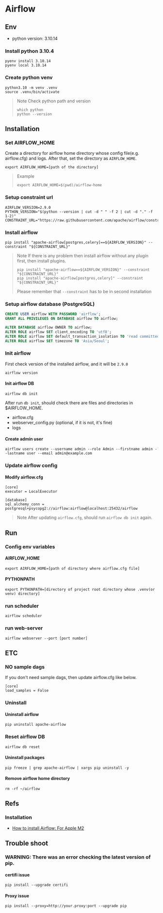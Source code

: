 # Airflow
## Env
* python version: 3.10.14

### Install python 3.10.4 
```shell
pyenv install 3.10.14
pyenv local 3.10.14
```

### Create python venv
```shell
python3.10 -m venv .venv
source .venv/bin/activate
```

> Note
> Check python path and version
> ```shell
> which python
> python --version
> ```

## Installation
### Set AIRFLOW_HOME
Create a directory for airflow home directory whose config file(e.g. airflow.cfg) and logs. After that, set the directory as `AIRFLOW_HOME`.
```shell
export AIRFLOW_HOME=[path of the directory]
```

> Example
> 
> ```shell
> export AIRFLOW_HOME=$(pwd)/airflow-home
> ```

### Setup constraint url
```shell
AIRFLOW_VERSION=2.9.0
PYTHON_VERSION="$(python --version | cut -d " " -f 2 | cut -d "." -f 1-2)"
CONSTRAINT_URL="https://raw.githubusercontent.com/apache/airflow/constraints-${AIRFLOW_VERSION}/constraints-${PYTHON_VERSION}.txt"
```

### Install airflow
```shell
pip install "apache-airflow[postgres,celery]==${AIRFLOW_VERSION}" --constraint "${CONSTRAINT_URL}"
```

> Note
> If there is any problem then install airflow without any plugin first, then install plugins.
> ```shell
> pip install "apache-airflow==${AIRFLOW_VERSION}" --constraint "${CONSTRAINT_URL}"
> pip install "apache-airflow[postgres,celery]" --constraint "${CONSTRAINT_URL}"
> ```
> Please remember that `--constraint` has to be in second installation

### Setup airflow database (PostgreSQL)
```sql
CREATE USER airflow WITH PASSWORD 'airflow';
GRANT ALL PRIVILEGES ON DATABASE airflow TO airflow;

ALTER DATABASE airflow OWNER TO airflow;
ALTER ROLE airflow SET client_encoding TO 'utf8';
ALTER ROLE airflow SET default_transaction_isolation TO 'read committed';
ALTER ROLE airflow SET timezone TO 'Asia/Seoul';
```

### Init airflow
First check version of the installed airflow, and it will be `2.9.0`
```shell
airflow version
```
#### Init airflow DB
```shell
airflow db init
```
After run `db init`, should check there are files and directories in $AIRFLOW_HOME.
* airflow.cfg
* webserver_config.py (optional, if it is not, it's fine)
* logs

#### Create admin user
```shell
airflow users create --username admin --role Admin --firstname admin --lastname user --email admin@example.com
```

### Update airflow config
#### Modify airflow.cfg
```text
[core]
executor = LocalExecutor

[database]
sql_alchemy_conn = postgresql+psycopg2://airflow:airflow@localhost:25432/airflow
```

> Note
> After updating `airflow.cfg`, should run `airflow db init` again.

## Run
### Config env variables
#### AIRFLOW_HOME
```shell
export AIRFLOW_HOME=[path of directory where airflow.cfg file]
```
#### PYTHONPATH
```shell
export PYTHONPATH=[directory of project root directory whose .venv(or venv) directory]
```
  
### run scheduler
```shell
airflow scheduler
```
### run web-server
```shell
airflow webserver --port [port number]
```

## ETC
### NO sample dags
If you don't need sample dags, then update airflow.cfg like below.
```text
[core]
load_samples = False
```

### Uninstall
#### Uninstall airflow
```shell
pip uninstall apache-airflow
```

### Reset airflow DB
```shell
airflow db reset
```

#### Uninstall packages
```shell
pip freeze | grep apache-airflow | xargs pip uninstall -y
```

#### Remove airflow home directory
```shell
rm -rf ~/airflow
```

## Refs
### Installation
* [How to install Airflow: For Apple M2](https://swift-tree.dev/how-to-install-airflow-for-apple-m2/)

## Trouble shoot
### WARNING: There was an error checking the latest version of pip.
#### certifi issue
```shell
pip install --upgrade certifi
```

#### Proxy issue
```shell
pip install --proxy=http://your.proxy:port --upgrade pip
```
